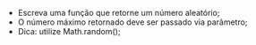 * Escreva uma função que retorne um número aleatório;
* O número máximo retornado deve ser passado via parâmetro;
* Dica: utilize Math.random();